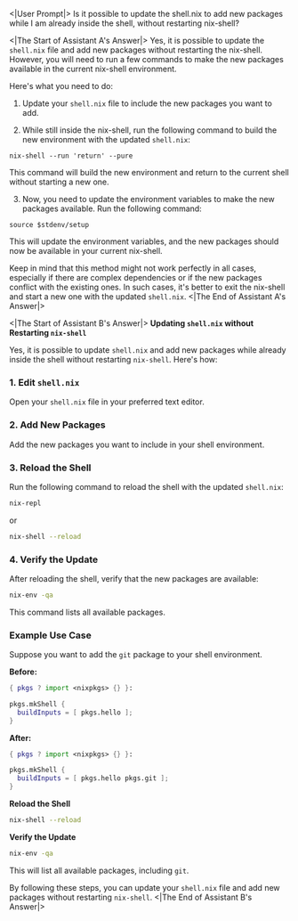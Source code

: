 <|User Prompt|>
Is it possible to update the shell.nix to add new packages while I am already inside the shell, without restarting nix-shell?

<|The Start of Assistant A's Answer|>
Yes, it is possible to update the `shell.nix` file and add new packages without restarting the nix-shell. However, you will need to run a few commands to make the new packages available in the current nix-shell environment.

Here's what you need to do:

1. Update your `shell.nix` file to include the new packages you want to add.

2. While still inside the nix-shell, run the following command to build the new environment with the updated `shell.nix`:

```
nix-shell --run 'return' --pure
```

This command will build the new environment and return to the current shell without starting a new one.

3. Now, you need to update the environment variables to make the new packages available. Run the following command:

```
source $stdenv/setup
```

This will update the environment variables, and the new packages should now be available in your current nix-shell.

Keep in mind that this method might not work perfectly in all cases, especially if there are complex dependencies or if the new packages conflict with the existing ones. In such cases, it's better to exit the nix-shell and start a new one with the updated `shell.nix`.
<|The End of Assistant A's Answer|>

<|The Start of Assistant B's Answer|>
**Updating `shell.nix` without Restarting `nix-shell`**

Yes, it is possible to update `shell.nix` and add new packages while already inside the shell without restarting `nix-shell`. Here's how:

### 1. **Edit `shell.nix`**

Open your `shell.nix` file in your preferred text editor.

### 2. **Add New Packages**

Add the new packages you want to include in your shell environment.

### 3. **Reload the Shell**

Run the following command to reload the shell with the updated `shell.nix`:

```bash
nix-repl
```

or

```bash
nix-shell --reload
```

### 4. **Verify the Update**

After reloading the shell, verify that the new packages are available:

```bash
nix-env -qa
```

This command lists all available packages.

### Example Use Case

Suppose you want to add the `git` package to your shell environment.

**Before:**

```nix
{ pkgs ? import <nixpkgs> {} }:

pkgs.mkShell {
  buildInputs = [ pkgs.hello ];
}
```

**After:**

```nix
{ pkgs ? import <nixpkgs> {} }:

pkgs.mkShell {
  buildInputs = [ pkgs.hello pkgs.git ];
}
```

**Reload the Shell**

```bash
nix-shell --reload
```

**Verify the Update**

```bash
nix-env -qa
```

This will list all available packages, including `git`.

By following these steps, you can update your `shell.nix` file and add new packages without restarting `nix-shell`.
<|The End of Assistant B's Answer|>